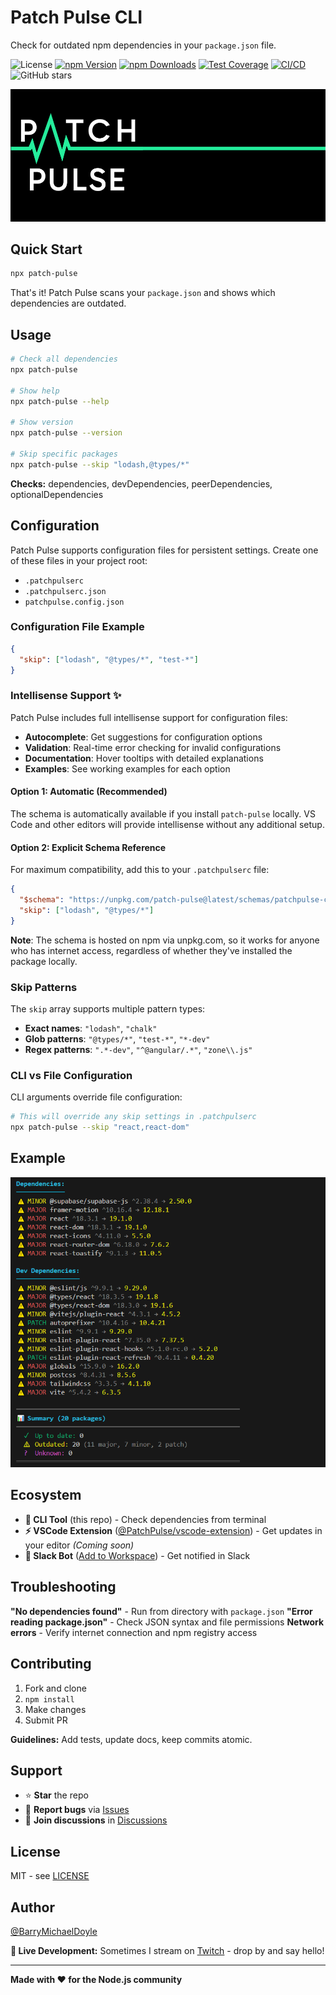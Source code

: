 # Patch Pulse CLI

Check for outdated npm dependencies in your `package.json` file.

![License](https://img.shields.io/github/license/PatchPulse/cli.svg) [![npm Version](https://img.shields.io/npm/v/patch-pulse.svg)](https://npmjs.com/package/patch-pulse) [![npm Downloads](https://img.shields.io/npm/dm/patch-pulse.svg)](https://npmjs.com/package/patch-pulse) [![Test Coverage](https://img.shields.io/codecov/c/github/PatchPulse/cli)](https://codecov.io/gh/PatchPulse/cli) [![CI/CD](https://github.com/PatchPulse/cli/actions/workflows/ci.yml/badge.svg)](https://github.com/PatchPulse/cli/actions/workflows/ci.yml)
![GitHub stars](https://img.shields.io/github/stars/PatchPulse/cli.svg?style=social)

![Patch Pulse Banner](assets/banner.png)

## Quick Start

```bash
npx patch-pulse
```

That's it! Patch Pulse scans your `package.json` and shows which dependencies are outdated.

## Usage

```bash
# Check all dependencies
npx patch-pulse

# Show help
npx patch-pulse --help

# Show version
npx patch-pulse --version

# Skip specific packages
npx patch-pulse --skip "lodash,@types/*"
```

**Checks:** dependencies, devDependencies, peerDependencies, optionalDependencies

## Configuration

Patch Pulse supports configuration files for persistent settings. Create one of these files in your project root:

- `.patchpulserc`
- `.patchpulserc.json`
- `patchpulse.config.json`

### Configuration File Example

```json
{
  "skip": ["lodash", "@types/*", "test-*"]
}
```

### Intellisense Support ✨

Patch Pulse includes full intellisense support for configuration files:

- **Autocomplete**: Get suggestions for configuration options
- **Validation**: Real-time error checking for invalid configurations
- **Documentation**: Hover tooltips with detailed explanations
- **Examples**: See working examples for each option

#### Option 1: Automatic (Recommended)

The schema is automatically available if you install `patch-pulse` locally. VS Code and other editors will provide intellisense without any additional setup.

#### Option 2: Explicit Schema Reference

For maximum compatibility, add this to your `.patchpulserc` file:

```json
{
  "$schema": "https://unpkg.com/patch-pulse@latest/schemas/patchpulse-config.schema.json",
  "skip": ["lodash", "@types/*"]
}
```

**Note**: The schema is hosted on npm via unpkg.com, so it works for anyone who has internet access, regardless of whether they've installed the package locally.

### Skip Patterns

The `skip` array supports multiple pattern types:

- **Exact names**: `"lodash"`, `"chalk"`
- **Glob patterns**: `"@types/*"`, `"test-*"`, `"*-dev"`
- **Regex patterns**: `".*-dev"`, `"^@angular/.*"`, `"zone\\.js"`

### CLI vs File Configuration

CLI arguments override file configuration:

```bash
# This will override any skip settings in .patchpulserc
npx patch-pulse --skip "react,react-dom"
```

## Example

![Example Screenshot](assets/example.png)

## Ecosystem

- **🔧 CLI Tool** (this repo) - Check dependencies from terminal
- **⚡ VSCode Extension** ([@PatchPulse/vscode-extension](https://github.com/PatchPulse/vscode-extension)) - Get updates in your editor _(Coming soon)_
- **🤖 Slack Bot** ([Add to Workspace](https://slack.com/oauth/v2/authorize?client_id=180374136631.6017466448468&scope=chat:write,commands,incoming-webhook)) - Get notified in Slack

## Troubleshooting

**"No dependencies found"** - Run from directory with `package.json`
**"Error reading package.json"** - Check JSON syntax and file permissions
**Network errors** - Verify internet connection and npm registry access

## Contributing

1. Fork and clone
2. `npm install`
3. Make changes
4. Submit PR

**Guidelines:** Add tests, update docs, keep commits atomic.

## Support

- ⭐ **Star** the repo
- 🐛 **Report bugs** via [Issues](https://github.com/PatchPulse/cli/issues)
- 💬 **Join discussions** in [Discussions](https://github.com/PatchPulse/cli/discussions)

## License

MIT - see [LICENSE](LICENSE)

## Author

[@BarryMichaelDoyle](https://github.com/barrymichaeldoyle)

**🎥 Live Development:** Sometimes I stream on [Twitch](https://twitch.tv/barrymichaeldoyle) - drop by and say hello!

---

**Made with ❤️ for the Node.js community**
